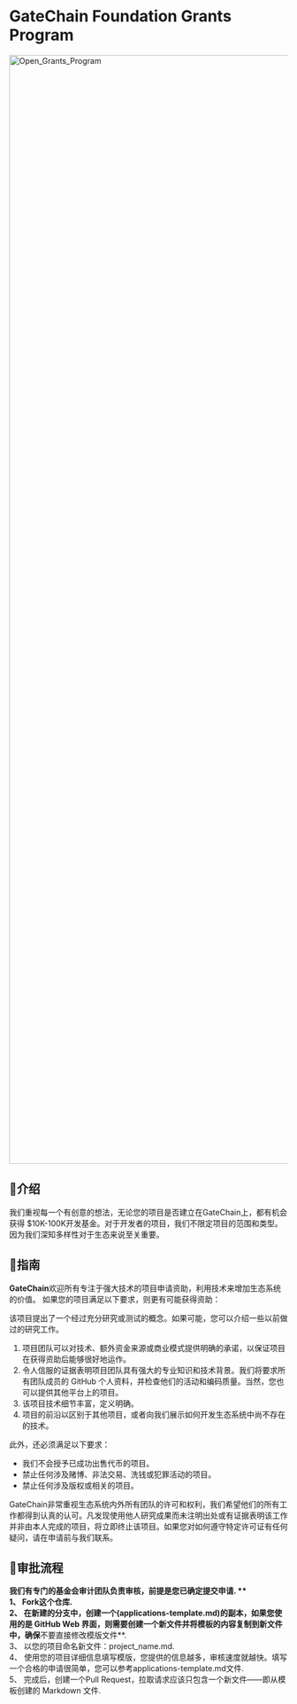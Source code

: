 # GateChain Foundation Grants Program
<img width="2001" alt="Open_Grants_Program" src="https://user-images.githubusercontent.com/87936778/126905991-e7f15299-916d-404b-9e22-f57d6a42f631.png">

## 📌介绍
我们重视每一个有创意的想法，无论您的项目是否建立在GateChain上，都有机会获得 $10K-100K开发基金。对于开发者的项目，我们不限定项目的范围和类型。因为我们深知多样性对于生态来说至关重要。

## 📝指南
**GateChain**欢迎所有专注于强大技术的项目申请资助，利用技术来增加生态系统的价值。
如果您的项目满足以下要求，则更有可能获得资助：

该项目提出了一个经过充分研究或测试的概念。如果可能，您可以介绍一些以前做过的研究工作。  
1. 项目团队可以对技术、额外资金来源或商业模式提供明确的承诺，以保证项目在获得资助后能够很好地运作。  
2. 令人信服的证据表明项目团队具有强大的专业知识和技术背景。我们将要求所有团队成员的 GitHub 个人资料，并检查他们的活动和编码质量。当然，您也可以提供其他平台上的项目。  
3. 该项目技术细节丰富，定义明确。  
4. 项目的前沿以区别于其他项目，或者向我们展示如何开发生态系统中尚不存在的技术。

此外，还必须满足以下要求：  
 - 我们不会授予已成功出售代币的项目。  
 - 禁止任何涉及赌博、非法交易、洗钱或犯罪活动的项目。  
 - 禁止任何涉及版权或相关的项目。

GateChain非常重视生态系统内外所有团队的许可和权利，我们希望他们的所有工作都得到认真的认可。凡发现使用他人研究成果而未注明出处或有证据表明该工作并非由本人完成的项目，将立即终止该项目。如果您对如何遵守特定许可证有任何疑问，请在申请前与我们联系。

## 📝审批流程
**我们有专门的基金会审计团队负责审核，前提是您已确定提交申请.  **  
1、 Fork这个仓库.  
2、 在新建的分支中，创建一个(applications-template.md)的副本，如果您使用的是 GitHub Web 界面，则需要创建一个新文件并将模板的内容复制到新文件中，确保**不要直接修改模版文件**.  
3、 以您的项目命名新文件：project_name.md.  
4、 使用您的项目详细信息填写模版，您提供的信息越多，审核速度就越快。填写一个合格的申请很简单，您可以参考applications-template.md文件.  
5、 完成后，创建一个Pull Request，拉取请求应该只包含一个新文件——即从模板创建的 Markdown 文件.  
